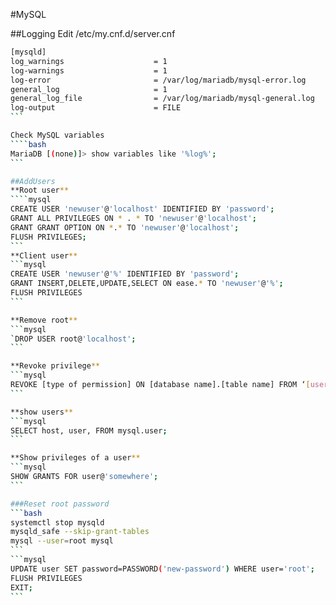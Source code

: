 #MySQL

##Logging
Edit /etc/my.cnf.d/server.cnf
````bash
[mysqld]
log_warnings                    = 1
log-warnings                    = 1
log-error                       = /var/log/mariadb/mysql-error.log
general_log                     = 1
general_log_file                = /var/log/mariadb/mysql-general.log
log-output                      = FILE
```

Check MySQL variables
````bash
MariaDB [(none)]> show variables like '%log%';
```

##AddUsers
**Root user**
````mysql
CREATE USER 'newuser'@'localhost' IDENTIFIED BY 'password';
GRANT ALL PRIVILEGES ON * . * TO 'newuser'@'localhost';
GRANT GRANT OPTION ON *.* TO 'newuser'@'localhost';
FLUSH PRIVILEGES;
```
**Client user**
```mysql
CREATE USER 'newuser'@'%' IDENTIFIED BY 'password';
GRANT INSERT,DELETE,UPDATE,SELECT ON ease.* TO 'newuser'@'%';
FLUSH PRIVILEGES
```

**Remove root**
```mysql
`DROP USER root@'localhost';
```

**Revoke privilege**
```mysql
REVOKE [type of permission] ON [database name].[table name] FROM ‘[username]’@‘localhost’;
```

**show users**
```mysql
SELECT host, user, FROM mysql.user;
```

**Show privileges of a user**
```mysql
SHOW GRANTS FOR user@'somewhere';
```

###Reset root password
```bash
systemctl stop mysqld
mysqld_safe --skip-grant-tables
mysql --user=root mysql
```
```mysql
UPDATE user SET password=PASSWORD('new-password') WHERE user='root';
FLUSH PRIVILEGES
EXIT;
```